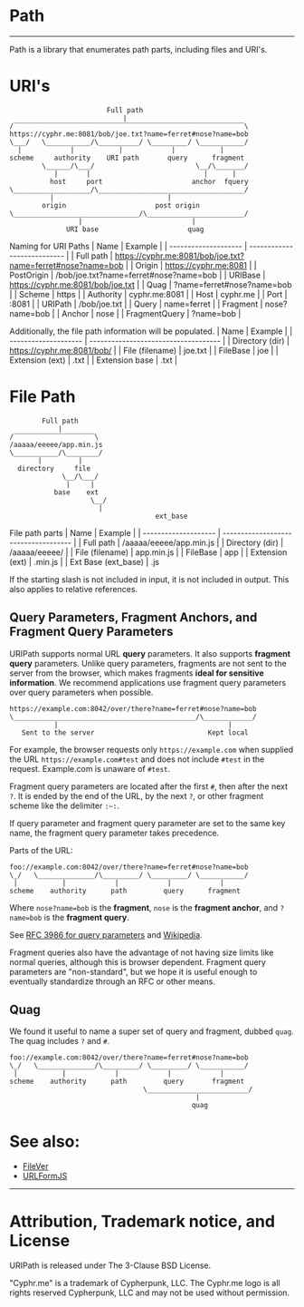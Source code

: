# Path
-------------------------------------

Path is a library that enumerates path parts, including files and URI's.  


# URI's
```
                        Full path                          
                            |                              
/‾‾‾‾‾‾‾‾‾‾‾‾‾‾‾‾‾‾‾‾‾‾‾‾‾‾‾‾‾‾‾‾‾‾‾‾‾‾‾‾‾‾‾‾‾‾‾‾‾‾‾‾‾‾‾‾‾\
https://cyphr.me:8081/bob/joe.txt?name=ferret#nose?name=bob
\___/   \___________/\__________/ \_________/ \___________/
  |            |           |            |           |      
scheme     authority    URI path       query      fragment  
        \______/\___/                         \__/\_______/
           |       |                            |      |   
          host     port                      anchor  fquery 
\___________________/\____________________________________/
          |                            |                   
        origin                      post origin            
\_______________________________/\________________________/
                 |                           |             
              URI base                      quag            
```

Naming for URI Paths
| Name                 | Example                     |
| -------------------- | --------------------------- |
| Full path            | https://cyphr.me:8081/bob/joe.txt?name=ferret#nose?name=bob |
| Origin               | https://cyphr.me:8081                                       |
| PostOrigin           | /bob/joe.txt?name=ferret#nose?name=bob                      |
| URIBase              | https://cyphr.me:8081/bob/joe.txt                           |
| Quag                 | ?name=ferret#nose?name=bob                                  |
| Scheme               | https                       |
| Authority            | cyphr.me:8081               |
| Host                 | cyphr.me                    |
| Port                 | :8081                       |
| URIPath              | /bob/joe.txt                |
| Query                | name=ferret                 |
| Fragment             | nose?name=bob               |
| Anchor               | nose                        |
| FragmentQuery        | ?name=bob                   |

Additionally, the file path information will be populated. 
| Name                 | Example                              |
| -------------------- | ------------------------------------ |
| Directory (dir)      | https://cyphr.me:8081/bob/           |
| File (filename)      | joe.txt                              |
| FileBase             | joe                                  |
| Extension (ext)      | .txt                                 |
| Extension base       | .txt                                 |


# File Path

```
        Full path                          
            |                              
/‾‾‾‾‾‾‾‾‾‾‾‾‾‾‾‾‾‾‾‾\
/aaaaa/eeeee/app.min.js
\___________/\________/
       |         |     
  directory     file   
             \__/\___/
              |     | 
           base    ext
                    \__/
                      | 
									ext_base
```

File path parts
| Name                 | Example                              |
| -------------------- | ------------------------------------ |
| Full path            | /aaaaa/eeeee/app.min.js              |
| Directory (dir)      | /aaaaa/eeeee/                        |
| File (filename)      | app.min.js                           |
| FileBase             | app                                  |
| Extension (ext)      | .min.js                              |
| Ext Base (ext_base)  | .js                

If the starting slash is not included in input, it is not included in
output.  This also applies to relative references.  

## Query Parameters, Fragment Anchors, and Fragment Query Parameters
URIPath supports normal URL **query** parameters.  It also supports **fragment
query** parameters.  Unlike query parameters, fragments are not sent to the
server from the browser, which makes fragments **ideal for sensitive
information**.  We recommend applications use fragment query parameters over
query parameters when possible.   

    https://example.com:8042/over/there?name=ferret#nose?name=bob
    \_____________________________________________/\____________/
               |                                          |
       Sent to the server                            Kept local

For example, the browser requests only `https://example.com` when supplied the
URL `https://example.com#test` and does not include `#test` in the request.
Example.com is unaware of `#test`.

Fragment query parameters are located after the first `#`, then after the next
`?`.  It is ended by the end of the URL, by the next `?`, or other fragment
scheme like the delimiter `:~:`.  

If query parameter and fragment query parameter are set to the same key name,
the fragment query parameter takes precedence.  

Parts of the URL:

    foo://example.com:8042/over/there?name=ferret#nose?name=bob
    \_/   \______________/\_________/ \_________/ \___________/
     |           |            |            |            |
    scheme    authority      path         query      fragment


Where `nose?name=bob` is the **fragment**, `nose` is the **fragment anchor**,
and `?name=bob` is the **fragment query**. 

See [RFC 3986 for query
parameters](https://www.rfc-editor.org/rfc/rfc3986#section-3.5) and [Wikipedia](https://en.wikipedia.org/wiki/URI_fragment).

Fragment queries also have the advantage of not having size limits like normal
queries, although this is browser dependent.  Fragment query parameters are
"non-standard", but we hope it is useful enough to eventually standardize
through an RFC or other means.  


## Quag

We found it useful to name a super set of query and fragment, dubbed `quag`.
The quag includes `?` and `#`.

    foo://example.com:8042/over/there?name=ferret#nose?name=bob
    \_/   \______________/\_________/ \_________/ \___________/
     |           |            |            |            |
    scheme    authority      path         query       fragment
                                     \_________________________/
                                                  | 
                                                 quag




# See also:
- [FileVer][FileVer]
- [URLFormJS](https://github.com/Cyphrme/URLFormJS)



----------------------------------------------------------------------
# Attribution, Trademark notice, and License
URIPath is released under The 3-Clause BSD License. 

"Cyphr.me" is a trademark of Cypherpunk, LLC. The Cyphr.me logo is all rights
reserved Cypherpunk, LLC and may not be used without permission.

[FileVer]:https://github.com/Cyphrme/FileVer